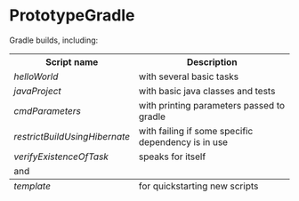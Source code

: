 PrototypeGradle
===============

Gradle builds, including:

<table>
<tr>
<th>Script name</th><th>Description</th>
</tr>
<tr><td><i>helloWorld</i></td><td>with several basic tasks</td></tr>
<tr><td><i>javaProject</i></td><td>with basic java classes and tests</td></tr>
<tr><td><i>cmdParameters</i></td><td>with printing parameters passed to gradle</td></tr>
<tr><td><i>restrictBuildUsingHibernate</i></td><td>with failing if some specific dependency is in use</td></tr>
<tr><td><i>verifyExistenceOfTask</i></td><td>speaks for itself</td></tr>
<tr><td colspan="2">and</td></tr>
<tfoot><td><i>template</i></td><td>for quickstarting new scripts</td></tfoot>
</table>

